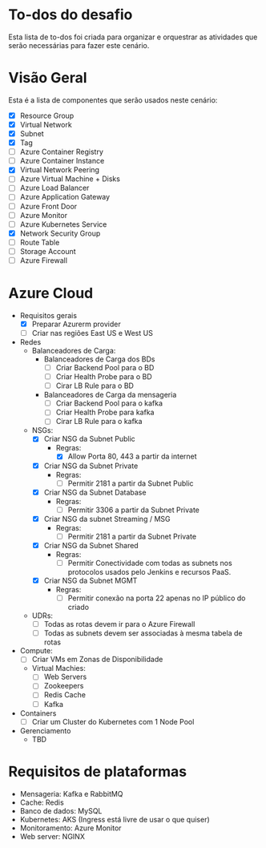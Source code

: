 # To-dos do desafio

Esta lista de to-dos foi criada para organizar e orquestrar as atividades que serão necessárias para fazer este cenário.

# Visão Geral
Esta é a lista de componentes que serão usados neste cenário:
 - [x] Resource Group
 - [x] Virtual Network
 - [x] Subnet
 - [x] Tag
 - [ ] Azure Container Registry
 - [ ] Azure Container Instance
 - [x] Virtual Network Peering
 - [ ] Azure Virtual Machine + Disks
 - [ ] Azure Load Balancer
 - [ ] Azure Application Gateway
 - [ ] Azure Front Door
 - [ ] Azure Monitor
 - [ ] Azure Kubernetes Service
 - [x] Network Security Group
 - [ ] Route Table
 - [ ] Storage Account
 - [ ] Azure Firewall

# Azure Cloud
- Requisitos gerais
    - [x] Preparar Azurerm provider
    - [ ] Criar nas regiões East US e West US
- Redes 
    - Balanceadores de Carga: 
        - Balanceadores de Carga dos BDs
            - [ ] Criar Backend Pool para o BD
            - [ ] Criar Health Probe para o BD
            - [ ] Cirar LB Rule para o BD
        - Balanceadores de Carga da mensageria
            - [ ] Criar Backend Pool para o kafka
            - [ ] Criar Health Probe para kafka
            - [ ] Cirar LB Rule para o kafka
    - NSGs:
        - [x] Criar NSG da Subnet Public
            - Regras: 
                - [x] Allow Porta 80, 443 a partir da internet
        - [x] Criar NSG da Subnet Private
            - Regras: 
                - [ ] Permitir 2181 a partir da Subnet Public
        - [x] Criar NSG da Subnet Database
            - Regras: 
                - [ ] Permitir 3306 a partir da Subnet Private
        - [x] Criar NSG da subnet Streaming / MSG
            - Regras: 
                - [ ] Permitir 2181 a partir da Subnet Private
        - [x] Criar NSG da Subnet Shared
            - Regras:
                - [ ] Permitir Conectividade com todas as subnets nos protocolos usados pelo Jenkins e recursos PaaS.
        - [x] Criar NSG da Subnet MGMT
            - Regras: 
                - [ ] Permitir conexão na porta 22 apenas no IP público do criado
    - UDRs:
        - [ ] Todas as rotas devem ir para o Azure Firewall
        - [ ] Todas as subnets devem ser associadas à mesma tabela de rotas
- Compute:
    - [ ] Criar VMs em Zonas de Disponibilidade
    - Virtual Machies:
        - [ ] Web Servers
        - [ ] Zookeepers
        - [ ] Redis Cache
        - [ ] Kafka
- Containers
    - [ ] Criar um Cluster do Kubernetes com 1 Node Pool
- Gerenciamento
    - TBD

# Requisitos de plataformas
 - Mensageria: Kafka e RabbitMQ
 - Cache: Redis
 - Banco de dados: MySQL
 - Kubernetes: AKS (Ingress está livre de usar o que quiser)
 - Monitoramento: Azure Monitor
 - Web server: NGINX
